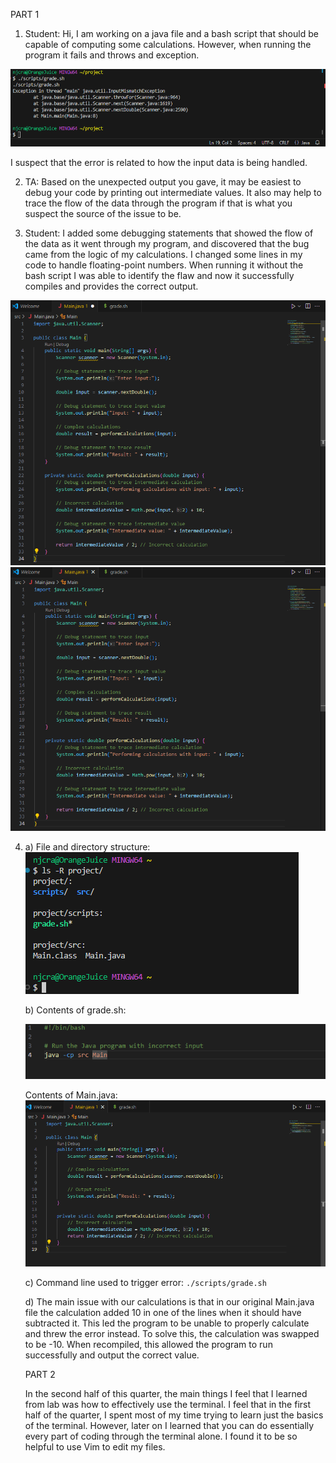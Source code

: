 PART 1

1. Student: Hi, I am working on a java file and a bash script that should be capable of computing some calculations.  However, when running the program it fails and throws and exception.

![Image](error.png)

I suspect that the error is related to how the input data is being handled.

2. TA: Based on the unexpected output you gave, it may be easiest to debug your code by printing out intermediate values.  It also may help to trace the flow of the data through the program if that is what you suspect
   the source of the issue to be.  

3. Student: I added some debugging statements that showed the flow of the data as it went through my program, and discovered that the bug came from the logic of my calculations.  I changed some lines in my code
   to handle floating-point numbers.  When running it without the bash script I was able to identify the flaw and now it successfully compiles and provides the correct output.  

![Image](printstatements.png) ![Image](printstatementoutput.png)

4.  a) File and directory structure:
   ![Image](directory.png)

    b) Contents of grade.sh:

    ![Image](gradebash.png)

      Contents of Main.java:
    ![Image](PreFixCodeMain.png)

    c) Command line used to trigger error:
      `./scripts/grade.sh`

    d) The main issue with our calculations is that in our original Main.java file the calculation added 10 in one of the lines when it should have subtracted it.  This led the program
    to be unable to properly calculate and threw the error instead.  To solve this, the calculation was swapped to be -10.  When recompiled, this allowed the program to run successfully
    and output the correct value.  

    PART 2

    In the second half of this quarter, the main things I feel that I learned from lab was how to effectively use the terminal.  I feel that in the first half of the quarter, I spent most of
    my time trying to learn just the basics of the terminal.  However, later on I learned that you can do essentially every part of coding through the terminal alone.  I found it to be so helpful
    to use Vim to edit my files.  
